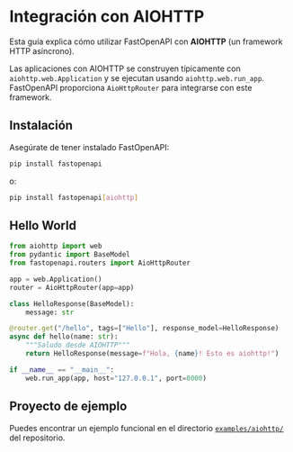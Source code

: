 # Integración con AIOHTTP

Esta guía explica cómo utilizar FastOpenAPI con **AIOHTTP** (un framework HTTP asíncrono).

Las aplicaciones con AIOHTTP se construyen típicamente con `aiohttp.web.Application` y se ejecutan usando `aiohttp.web.run_app`. FastOpenAPI proporciona `AioHttpRouter` para integrarse con este framework.

## Instalación

Asegúrate de tener instalado FastOpenAPI:

```bash
pip install fastopenapi
```
o:

```bash
pip install fastopenapi[aiohttp]
```

## Hello World

```python
from aiohttp import web
from pydantic import BaseModel
from fastopenapi.routers import AioHttpRouter

app = web.Application()
router = AioHttpRouter(app=app)

class HelloResponse(BaseModel):
    message: str

@router.get("/hello", tags=["Hello"], response_model=HelloResponse)
async def hello(name: str):
    """Saludo desde AIOHTTP"""
    return HelloResponse(message=f"Hola, {name}! Esto es aiohttp!")

if __name__ == "__main__":
    web.run_app(app, host="127.0.0.1", port=8000)
```

## Proyecto de ejemplo

Puedes encontrar un ejemplo funcional en el directorio [`examples/aiohttp/`](https://github.com/mr-fatalyst/fastopenapi/tree/master/examples/aiohttp) del repositorio.
